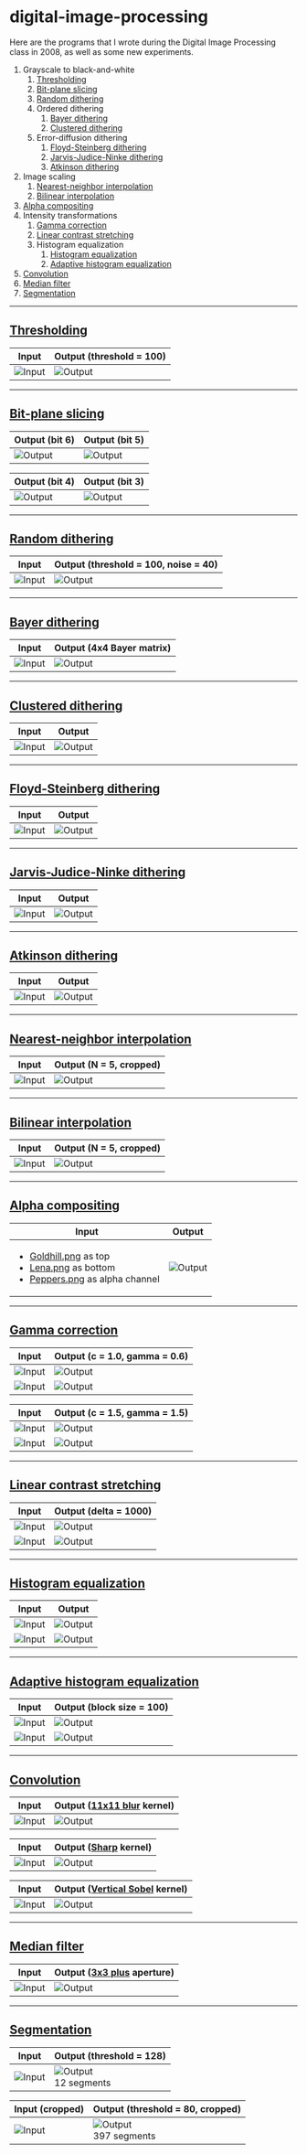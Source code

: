 # digital-image-processing

Here are the programs that I wrote during the Digital Image Processing class in 2008, as well as some new experiments.

1. Grayscale to black-and-white
    1. [Thresholding](#thresholding)
    2. [Bit-plane slicing](#bit-plane-slicing)
    3. [Random dithering](#random-dithering)
    4. Ordered dithering
        1. [Bayer dithering](#bayer-dithering)
        2. [Clustered dithering](#clustered-dithering)
    5. Error-diffusion dithering
        1. [Floyd-Steinberg dithering](#floyd-steinberg-dithering)
        2. [Jarvis-Judice-Ninke dithering](#jarvis-judice-ninke-dithering)
        3. [Atkinson dithering](#atkinson-dithering)
2. Image scaling
    1. [Nearest-neighbor interpolation](#nearest-neighbor-interpolation)
    2. [Bilinear interpolation](#bilinear-interpolation)
3. [Alpha compositing](#alpha-compositing)
4. Intensity transformations
    1. [Gamma correction](#gamma-correction)
    2. [Linear contrast stretching](#linear-contrast-stretching)
    3. Histogram equalization
        1. [Histogram equalization](#histogram-equalization)
        2. [Adaptive histogram equalization](#adaptive-histogram-equalization)
5. [Convolution](#convolution)
6. [Median filter](#median-filter)
7. [Segmentation](#segmentation)

---
## [Thresholding](lab1_threshold/lab1_threshold.c)
| Input | Output (threshold = 100) |
| ----- | ------ |
| ![Input](images/Lena.png) | ![Output](lab1_threshold/Lena_out_100.png) |

---
## [Bit-plane slicing](lab1_bitplane/lab1_bitplane.c)
| Output (bit 6) | Output (bit 5) |
| ----- | ------ |
| ![Output](lab1_bitplane/Lena_out_6.png) | ![Output](lab1_bitplane/Lena_out_5.png) |

| Output (bit 4) | Output (bit 3) |
| ----- | ------ |
| ![Output](lab1_bitplane/Lena_out_4.png) | ![Output](lab1_bitplane/Lena_out_3.png) |

---
## [Random dithering](lab1_random/lab1_random.c)
| Input | Output (threshold = 100, noise = 40) |
| ----- | ------ |
| ![Input](images/Lena.png) | ![Output](lab1_random/Lena_out_100_40.png) |

---
## [Bayer dithering](lab1_bayer/lab1_bayer.c)
| Input | Output (4x4 Bayer matrix) |
| ----- | ------ |
| ![Input](images/Lena.png) | ![Output](lab1_bayer/Lena_out_4.png) |

---
## [Clustered dithering](lab1_cluster/lab1_cluster.c)
| Input | Output |
| ----- | ------ |
| ![Input](images/Lena.png) | ![Output](lab1_cluster/Lena_out.png) |

---
## [Floyd-Steinberg dithering](lab1_floyd/lab1_floyd.c)
| Input | Output |
| ----- | ------ |
| ![Input](images/Lena.png) | ![Output](lab1_floyd/Lena_out.png) |

---
## [Jarvis-Judice-Ninke dithering](lab1_jarvis/lab1_jarvis.c)
| Input | Output |
| ----- | ------ |
| ![Input](images/Lena.png) | ![Output](lab1_jarvis/Lena_out.png) |

---
## [Atkinson dithering](lab1_atkinson/lab1_atkinson.c)
| Input | Output |
| ----- | ------ |
| ![Input](images/Lena.png) | ![Output](lab1_atkinson/Lena_out.png) |

---
## [Nearest-neighbor interpolation](lab2_nearest/lab2_nearest.c)
| Input | Output (N = 5, cropped) |
| ----- | ------ |
| ![Input](images/Lena.png) | ![Output](lab2_nearest/Lena_out_5x_crop.png) |

---
## [Bilinear interpolation](lab2_bilinear/lab2_bilinear.c)
| Input | Output (N = 5, cropped) |
| ----- | ------ |
| ![Input](images/Lena.png) | ![Output](lab2_bilinear/Lena_out_5x_crop.png) |

---
## [Alpha compositing](lab3/lab3.c)
| Input | Output |
| ----- | ------ |
| <ul><li>[Goldhill.png](images/Goldhill.png) as top</li><li>[Lena.png](images/Lena.png) as bottom</li><li>[Peppers.png](images/Peppers.png) as alpha channel</li></ul> | ![Output](lab3/Goldhill_Lena_Peppers_out.png) |

---
## [Gamma correction](lab4_gamma/lab4_gamma.c)
| Input | Output (c = 1.0, gamma = 0.6) |
| ----- | ------ |
| ![Input](images/House.png) | ![Output](lab4_gamma/House_out_1.0_0.6.png) |
| ![Input](lab4_gamma/House_in_hist.png) | ![Output](lab4_gamma/House_out_1.0_0.6_hist.png) |

| Input | Output (c = 1.5, gamma = 1.5) |
| ----- | ------ |
| ![Input](images/House.png) | ![Output](lab4_gamma/House_out_1.5_1.5.png) |
| ![Input](lab4_gamma/House_in_hist.png) | ![Output](lab4_gamma/House_out_1.5_1.5_hist.png) |

---
## [Linear contrast stretching](lab4_contrast/lab4_contrast.c)
| Input | Output (delta = 1000) |
| ----- | ------ |
| ![Input](images/Auto.png) | ![Output](lab4_contrast/Auto_out_1000.png) |
| ![Input](lab4_contrast/Auto_in_hist.png) | ![Output](lab4_contrast/Auto_out_1000_hist.png) |

---
## [Histogram equalization](lab4_equalize/lab4_equalize.c)
| Input | Output |
| ----- | ------ |
| ![Input](images/Goldhill.png) | ![Output](lab4_equalize/Goldhill_out.png) |
| ![Input](lab4_equalize/Goldhill_in_hist.png) | ![Output](lab4_equalize/Goldhill_out_hist.png) |

---
## [Adaptive histogram equalization](lab4_ahe/lab4_ahe.c)
| Input | Output (block size = 100) |
| ----- | ------ |
| ![Input](images/Goldhill.png) | ![Output](lab4_ahe/Goldhill_out_100.png) |
| ![Input](lab4_ahe/Goldhill_in_hist.png) | ![Output](lab4_ahe/Goldhill_out_100_hist.png) |

---
## [Convolution](lab5/lab5.c)
| Input | Output ([11x11 blur](kernels/Blur_11.txt) kernel) |
| ----- | ------ |
| ![Input](images/Lena.png) | ![Output](lab5/Lena_out_Blur_11.png) |

| Input | Output ([Sharp](kernels/Sharp.txt) kernel) |
| ----- | ------ |
| ![Input](images/Goldhill.png) | ![Output](lab5/Goldhill_out_Sharp.png) |

| Input | Output ([Vertical Sobel](kernels/Sobel_v.txt) kernel) |
| ----- | ------ |
| ![Input](images/Peppers.png) | ![Output](lab5/Peppers_out_Sobel_v.png) |

---
## [Median filter](lab6/lab6.c)
| Input | Output ([3x3 plus](apertures/Plus_3.txt) aperture) |
| ----- | ------ |
| ![Input](images/Goldhill_sap.png) | ![Output](lab6/Goldhill_sap_out_Plus_3.png) |

---
## [Segmentation](lab7/lab7.c)
| Input | Output (threshold = 128) |
| ----- | ------ |
| ![Input](images/Numbers.png) | ![Output](lab7/Numbers_out_128.png)<br>12 segments |

| Input (cropped) | Output (threshold = 80, cropped) |
| ----- | ------ |
| ![Input](lab7/Stars_in_crop.png) | ![Output](lab7/Stars_out_80_crop.png)<br>397 segments |

